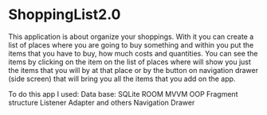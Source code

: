 # ShoppingList2.0
This application is about organize your shoppings. 
With it you can create a list of places where you are going to buy something and within you put the items that you have to buy, how much costs and quantities.
You can see the items by clicking on the item on the list of places where will show you just the items that you will by at that place or 
by the button on navigation drawer (side screen) that will bring you all the items that you add on the app.


To do this app I used:
Data base: SQLite
ROOM
MVVM
OOP
Fragment structure 
Listener
Adapter
and others
Navigation Drawer
